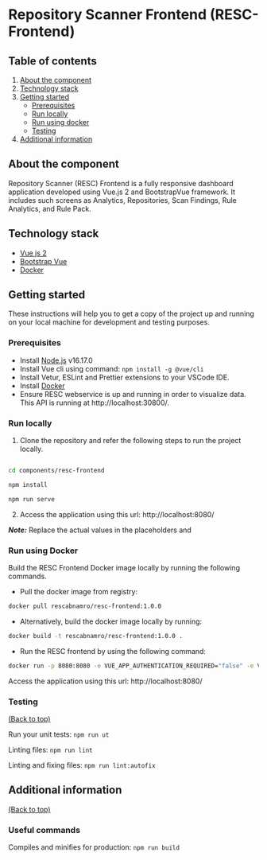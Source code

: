 # Repository Scanner Frontend (RESC-Frontend)

<!-- TABLE OF CONTENTS -->
## Table of contents
1. [About the component](#about-the-component)
2. [Technology stack](#technology-stack)
3. [Getting started](#getting-started)
    - [Prerequisites](#prerequisites)
    - [Run locally](#run-locally)
    - [Run using docker](#run-using-docker)
    - [Testing](#testing)
4. [Additional information](#additional-information)

<!-- ABOUT THE COMPONENT -->
## About the component
Repository Scanner (RESC) Frontend is a fully responsive dashboard application developed using Vue.js 2 and BootstrapVue framework. It includes such screens as Analytics, Repositories, Scan Findings, Rule Analytics, and Rule Pack.

<!-- TECHNOLOGY STACK -->
## Technology stack
- [Vue js 2](https://v2.vuejs.org/)
- [Bootstrap Vue](https://bootstrap-vue.org/)
- [Docker](https://www.docker.com/)

<!-- GETTING STARTED -->
## Getting started

These instructions will help you to get a copy of the project up and running on your local machine for development and testing purposes.

### Prerequisites
- Install [Node.js](https://nodejs.org/en/) v16.17.0
- Install Vue cli using command: `npm install -g @vue/cli`  
- Install Vetur, ESLint and Prettier extensions to your VSCode IDE. 
- Install [Docker](https://www.docker.com/)
- Ensure RESC webservice is up and running in order to visualize data. This API is running at http://localhost:30800/.  

### Run locally

1. Clone the repository and refer the following steps to run the project locally.
```bash

cd components/resc-frontend

npm install

npm run serve
```
2. Access the application using this url: http://localhost:8080/  

***Note:***  Replace the actual values in the placeholders <branch-name> and <repository-scanner repo url>

### Run using Docker

Build the RESC Frontend Docker image locally by running the following commands.

- Pull the docker image from registry: 
```bash
docker pull rescabnamro/resc-frontend:1.0.0
```
- Alternatively, build the docker image locally by running:
```bash
docker build -t rescabnamro/resc-frontend:1.0.0 .
```
- Run the RESC frontend by using the following command: 

```bash
docker run -p 8080:8080 -e VUE_APP_AUTHENTICATION_REQUIRED="false" -e VUE_APP_RESC_WEB_SERVICE_URL="http://localhost:30800/resc"  --name resc-frontend rescabnamro/resc-frontend:1.0.0
```

 Access the application using this url: http://localhost:8080/

### Testing
[(Back to top)](#table-of-contents)

Run your unit tests: ```npm run ut```

Linting files: ```npm run lint```

Linting and fixing files: ```npm run lint:autofix```

## Additional information
[(Back to top)](#table-of-contents)  

### Useful commands
Compiles and minifies for production: ```npm run build```
